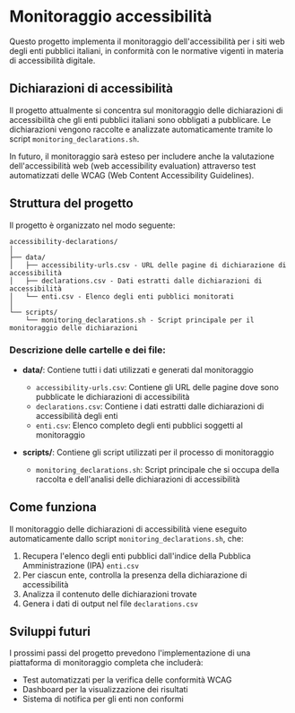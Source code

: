 # Monitoraggio accessibilità 

Questo progetto implementa il monitoraggio dell'accessibilità per i siti web degli enti pubblici italiani, in conformità con le normative vigenti in materia di accessibilità digitale.

## Dichiarazioni di accessibilità

Il progetto attualmente si concentra sul monitoraggio delle dichiarazioni di accessibilità che gli enti pubblici italiani sono obbligati a pubblicare. Le dichiarazioni vengono raccolte e analizzate automaticamente tramite lo script `monitoring_declarations.sh`.

In futuro, il monitoraggio sarà esteso per includere anche la valutazione dell'accessibilità web (web accessibility evaluation) attraverso test automatizzati delle WCAG (Web Content Accessibility Guidelines).

## Struttura del progetto

Il progetto è organizzato nel modo seguente:

```
accessibility-declarations/
│
├── data/
│   ├── accessibility-urls.csv - URL delle pagine di dichiarazione di accessibilità
│   ├── declarations.csv - Dati estratti dalle dichiarazioni di accessibilità
│   └── enti.csv - Elenco degli enti pubblici monitorati
│
└── scripts/
    └── monitoring_declarations.sh - Script principale per il monitoraggio delle dichiarazioni
```

### Descrizione delle cartelle e dei file:

- **data/**: Contiene tutti i dati utilizzati e generati dal monitoraggio
  - `accessibility-urls.csv`: Contiene gli URL delle pagine dove sono pubblicate le dichiarazioni di accessibilità
  - `declarations.csv`: Contiene i dati estratti dalle dichiarazioni di accessibilità degli enti
  - `enti.csv`: Elenco completo degli enti pubblici soggetti al monitoraggio

- **scripts/**: Contiene gli script utilizzati per il processo di monitoraggio
  - `monitoring_declarations.sh`: Script principale che si occupa della raccolta e dell'analisi delle dichiarazioni di accessibilità

## Come funziona

Il monitoraggio delle dichiarazioni di accessibilità viene eseguito automaticamente dallo script `monitoring_declarations.sh`, che:

1. Recupera l'elenco degli enti pubblici dall'indice della Pubblica Amministrazione (IPA) `enti.csv`
2. Per ciascun ente, controlla la presenza della dichiarazione di accessibilità
3. Analizza il contenuto delle dichiarazioni trovate
4. Genera i dati di output nel file `declarations.csv`

## Sviluppi futuri

I prossimi passi del progetto prevedono l'implementazione di una piattaforma di monitoraggio completa che includerà:

- Test automatizzati per la verifica delle conformità WCAG
- Dashboard per la visualizzazione dei risultati
- Sistema di notifica per gli enti non conformi



